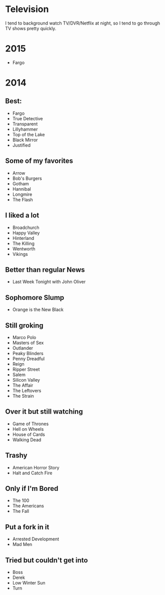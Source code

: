 Television
==========

I tend to background watch TV/DVR/Netflix at night, so I tend to go through TV shows pretty quickly. 

# 2015

- Fargo



# 2014

## Best:

- Fargo
- True Detective
- Transparent
- Lillyhammer
- Top of the Lake
- Black Mirror
- Justified

## Some of my favorites

- Arrow
- Bob's Burgers
- Gotham
- Hannibal
- Longmire
- The Flash

## I liked a lot

- Broadchurch
- Happy Valley
- Hinterland
- The Killing
- Wentworth
- Vikings

## Better than regular News

- Last Week Tonight with John Oliver

## Sophomore Slump

- Orange is the New Black

## Still groking

- Marco Polo
- Masters of Sex
- Outlander
- Peaky Blinders
- Penny Dreadful
- Reign
- Ripper Street
- Salem
- Silicon Valley
- The Affair
- The Leftovers
- The Strain

## Over it but still watching

- Game of Thrones
- Hell on Wheels
- House of Cards
- Walking Dead

## Trashy

- American Horror Story
- Halt and Catch Fire

## Only if I'm Bored

- The 100
- The Americans
- The Fall

## Put a fork in it

- Arrested Development
- Mad Men

## Tried but couldn't get into

- Boss
- Derek
- Low Winter Sun
- Turn
